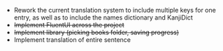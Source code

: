 - Rework the current translation system to include multiple keys for one entry, as well as to include the names dictionary and KanjiDict
- ~~Implement FluentUI across the project~~
- ~~Implement library (picking books folder, saving progress)~~
- Implement translation of entire sentence
